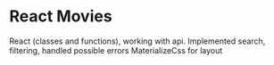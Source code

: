 # React Movies


React (classes and functions), working with api. Implemented search, filtering, handled possible errors
MaterializeCss for layout
